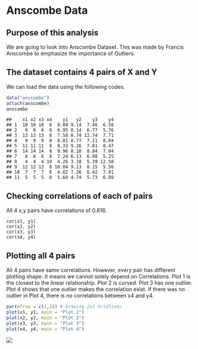 Anscombe Data
================

Purpose of this analysis
------------------------

We are going to look into Anscombe Dataset. This was made by Francis Anscombe to emphasize the importance of Outliers.

The dataset contains 4 pairs of X and Y
---------------------------------------

We can load the data using the following codes.

``` r
data("anscombe")
attach(anscombe)
anscombe
```

    ##    x1 x2 x3 x4    y1   y2    y3    y4
    ## 1  10 10 10  8  8.04 9.14  7.46  6.58
    ## 2   8  8  8  8  6.95 8.14  6.77  5.76
    ## 3  13 13 13  8  7.58 8.74 12.74  7.71
    ## 4   9  9  9  8  8.81 8.77  7.11  8.84
    ## 5  11 11 11  8  8.33 9.26  7.81  8.47
    ## 6  14 14 14  8  9.96 8.10  8.84  7.04
    ## 7   6  6  6  8  7.24 6.13  6.08  5.25
    ## 8   4  4  4 19  4.26 3.10  5.39 12.50
    ## 9  12 12 12  8 10.84 9.13  8.15  5.56
    ## 10  7  7  7  8  4.82 7.26  6.42  7.91
    ## 11  5  5  5  8  5.68 4.74  5.73  6.89

Checking correlations of each of pairs
--------------------------------------

All 4 x,y pairs have correlations of 0.816.

    cor(x1, y1)
    cor(x2, y2)
    cor(x3, y3)
    cor(x4, y4)

Plotting all 4 pairs
--------------------

All 4 pairs have same correlations. However, every pair has different plotting shape. It means we cannot solely depend on Correlations.
Plot 1 is the closest to the linear relationship. Plot 2 is curved. Plot 3 has one outlier. Plot 4 shows that one outlier makes the correlation exist. If there was no outlier in Plot 4, there is no correlations between x4 and y4. 

``` r
par(mfrow = c(2,2)) # Drawing 2x2 Gridlines
plot(x1, y1, main = "Plot 1")
plot(x2, y2, main = "Plot 2")
plot(x3, y3, main = "Plot 3")
plot(x4, y4, main = "Plot 4")
```

![](AnscombeData_files/figure-markdown_github/pressure-1.png)
